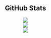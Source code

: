 ## <div align="center">GitHub Stats</div>

<div align="center">
  <img src="https://github-readme-stats-irunil6s-projects.vercel.app/api/top-langs/?username=irunil6&layout=donut&langs_count=6&exclude_repo=github-readme-stats,BitAddressHunt&theme=transparent&text_color=7a7a7a&hide_border=true" />
</div>

<div align="center">
  <img src="https://github-readme-stats-irunil6s-projects.vercel.app/api?username=irunil6&theme=transparent&show_icons=true&count_privete=true&include_all_commits=true&text_color=7a7a7a&hide_border=true&rank_icon=github"/>
</div>

<div align="center">
  <img src="https://github-readme-stats-irunil6s-projects.vercel.app/api/wakatime?username=irunil6&layout=compact&theme=transparent&text_color=7a7a7a&hide_border=true" />
</div>

<!--
**IruNil6/IruNil6** is a ✨ _special_ ✨ repository because its `README.md` (this file) appears on your GitHub profile.

Here are some ideas to get you started:

- 🔭 I’m currently working on ...
- 🌱 I’m currently learning ...
- 👯 I’m looking to collaborate on ...
- 🤔 I’m looking for help with ...
- 💬 Ask me about ...
- 📫 How to reach me: ...
- 😄 Pronouns: ...
- ⚡ Fun fact: ...
-->
